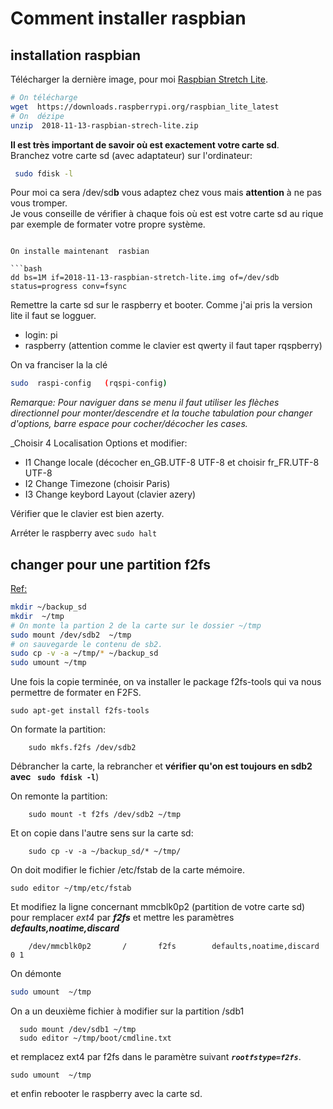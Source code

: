 # Comment  installer  raspbian




## installation raspbian

Télécharger la dernière image,  pour moi [Raspbian Stretch Lite](https://downloads.raspberrypi.org/raspbian_lite_latest).

```bash
# On télécharge
wget  https://downloads.raspberrypi.org/raspbian_lite_latest
# On  dézipe
unzip  2018-11-13-raspbian-strech-lite.zip
```


__Il est très important de savoir où est exactement votre carte sd__.  
Branchez votre carte sd (avec adaptateur) sur l'ordinateur:  
```bash
 sudo fdisk -l
```

Pour moi ca sera /dev/sd**b**  vous adaptez chez vous mais __attention__ à ne pas vous tromper.  
Je vous conseille de vérifier à chaque fois où est est votre carte sd au rique par exemple de formater votre propre système.  
```

On installe maintenant  rasbian

```bash
dd bs=1M if=2018-11-13-raspbian-stretch-lite.img of=/dev/sdb   status=progress conv=fsync
```

Remettre la carte sd sur le raspberry et booter.  Comme j'ai pris la version lite il faut se logguer.  

- login:  pi
- raspberry  (attention comme le clavier est qwerty  il faut taper rqspberry)

On va franciser la la clé

```bash
sudo  raspi-config   (rqspi-config)
```

*Remarque: Pour naviguer dans se menu il faut utiliser les flèches directionnel pour monter/descendre et la touche tabulation pour changer d'options, barre espace pour cocher/décocher les cases.*

_Choisir 4 Localisation Options et modifier:  
- I1 Change locale  (décocher en_GB.UTF-8 UTF-8   et choisir fr_FR.UTF-8 UTF-8
- I2 Change Timezone   (choisir Paris)
- I3 Change keybord Layout  (clavier  azery)

Vérifier que le clavier est bien azerty.

Arréter le raspberry avec  `sudo halt`

## changer pour une partition f2fs

[Ref: ](https://korben.info/f2fs-systeme-de-fichiers-pense-raspberry-pi-linstaller.html)



```bash
mkdir ~/backup_sd
mkdir  ~/tmp
# On monte la partion 2 de la carte sur le dossier ~/tmp
sudo mount /dev/sdb2  ~/tmp
# on sauvegarde le contenu de sb2. 
sudo cp -v -a ~/tmp/* ~/backup_sd
sudo umount ~/tmp
```


Une fois la copie terminée, on va installer le package f2fs-tools qui va nous permettre de formater en F2FS.  
```
sudo apt-get install f2fs-tools
```

On formate la partition:  
```
    sudo mkfs.f2fs /dev/sdb2
```

Débrancher la carte,  la rebrancher et __vérifier qu'on est toujours  en sdb2 avec ` sudo fdisk -l`__)

On remonte la partition:   
```
    sudo mount -t f2fs /dev/sdb2 ~/tmp
```

Et on copie dans l'autre sens  sur la carte sd:
```
    sudo cp -v -a ~/backup_sd/* ~/tmp/
```

On doit modifier  le fichier /etc/fstab de la carte mémoire.  
```
sudo editor ~/tmp/etc/fstab
```

Et modifiez la ligne concernant mmcblk0p2 (partition de votre carte sd) pour remplacer _ext4_ par ___f2fs___ et mettre les paramètres ___defaults,noatime,discard___  
```
    /dev/mmcblk0p2       /       f2fs        defaults,noatime,discard  0 1
```

On  démonte  
```bash
sudo umount  ~/tmp
```

On a un deuxième fichier à modifier sur la partition /sdb1  
```
  sudo mount /dev/sdb1 ~/tmp
  sudo editor ~/tmp/boot/cmdline.txt
```

et remplacez ext4 par f2fs dans le paramètre suivant ___`rootfstype=f2fs`___.  
```
sudo umount  ~/tmp
```

et enfin  rebooter le raspberry avec la carte sd.
